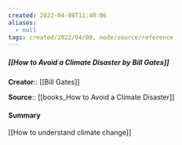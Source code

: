 ```yaml
---
created: 2022-04-08T11:40:06 
aliases:
  - null
tags: created/2022/04/08, node/source/reference
---
```


##### [[How to Avoid a Climate Disaster by Bill Gates]]

**Creator**:: [[Bill Gates]]
 
**Source**:: [[books_How to Avoid a Climate Disaster]]


#### Summary
[[How to understand climate change]]